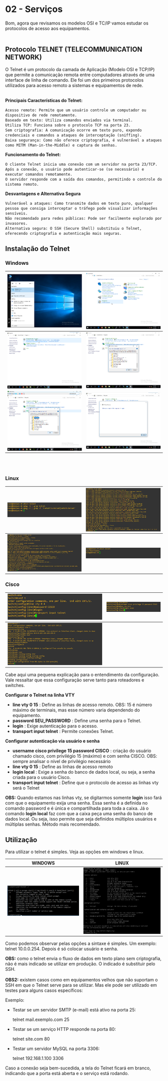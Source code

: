 # 02 - Serviços

Bom, agora que revisamos os modelos OSI e TC/IP vamos estudar os protocolos de acesso aos equipamentos. <br></br>

## Protocolo TELNET (TELECOMMUNICATION NETWORK)

O Telnet é um protocolo da camada de Aplicação (Modelo OSI e TCP/IP) que permite a comunicação remota entre computadores através de uma interface de linha de comando. Ele foi um dos primeiros protocolos utilizados para acesso remoto a sistemas e equipamentos de rede. <br></br>

**Principais Características do Telnet:**

    Acesso remoto: Permite que um usuário controle um computador ou dispositivo de rede remotamente.
    Baseado em texto: Utiliza comandos enviados via terminal.
    Utiliza TCP: Funciona sobre o protocolo TCP na porta 23.
    Sem criptografia: A comunicação ocorre em texto puro, expondo credenciais e comandos a ataques de interceptação (sniffing).
    Baixa segurança: Como não oferece criptografia, é vulnerável a ataques como MITM (Man-in-the-Middle) e captura de senhas.

**Funcionamento do Telnet:**

    O cliente Telnet inicia uma conexão com um servidor na porta 23/TCP.
    Após a conexão, o usuário pode autenticar-se (se necessário) e executar comandos remotamente.
    O servidor responde com a saída dos comandos, permitindo o controle do sistema remoto.

**Desvantagens e Alternativa Segura**

    Vulnerável a ataques: Como transmite dados em texto puro, qualquer pessoa que consiga interceptar o tráfego pode visualizar informações sensíveis.
    Não recomendado para redes públicas: Pode ser facilmente explorado por invasores.
    Alternativa segura: O SSH (Secure Shell) substituiu o Telnet, oferecendo criptografia e autenticação mais seguras.

## Instalação do Telnet

### Windows

| ![WINDOWS](Imagens/telnet/windows/1.png) | ![WINDOWS](Imagens/telnet/windows/2.png) |
|------------------------------------------|------------------------------------------|
| ![WINDOWS](Imagens/telnet/windows/3.png) | ![WINDOWS](Imagens/telnet/windows/4.png) | 
| ![WINDOWS](Imagens/telnet/windows/5.png) | ![WINDOWS](Imagens/telnet/windows/6.png) | 

<br></br>

### Linux

| ![LINUX](Imagens/telnet/linux/01.png) | ![LINUX](Imagens/telnet/linux/02.png) |
|---------------------------------------|---------------------------------------|
| ![LINUX](Imagens/telnet/linux/03.png) | ![LINUX](Imagens/telnet/linux/04.png) |

### Cisco

| ![CISCO](Imagens/telnet/cisco/1.png) | ![CISCO](Imagens/telnet/cisco/2.png) |
|--------------------------------------|--------------------------------------|
| ![CISCO](Imagens/telnet/cisco/3.png)                                        |

Cabe aqui uma pequena explicação para o entendimento da configuração. Vale ressaltar que essa configuração serve tanto para roteadores e switches.

**Configurar o Telnet na linha VTY**

* **line vty 0 15** : Define as linhas de acesso remoto. OBS: 15 é número máximo de terminais, mas esse número varia dependendo do equipamento.
* **password SEU_PASSWORD** : Define uma senha para o Telnet.
* **login** : Exige autenticação para o acesso.
* **transport input telnet** : Permite conexões Telnet.

**Configurar autenticação via usuário e senha**

* **username cisco privilege 15 password CISCO** : criação do usuário chamado cisco, com privilégio 15 (máximo) e com senha CISCO. OBS: sempre analisar o nível de privilégio necessário
* **line vty 0 15** : Define as linhas de acesso remoto
* **login local** : Exige a senha do banco de dados local, ou seja, a senha criada para o usuário Cisco.
* **transport input telnet** : Define que o protocolo de acesso as linhas vty será o Telnet 

**OBS:** Quando estamos nas linhas vty, se digitarmos somente **login** isso fará com que o equipamento exija uma senha. Essa senha é a definida no comando password e é única e compartilhada para toda a caixa. Já o comando **login local** faz com que a caixa peça uma senha do banco de dados local. Ou seja, isso permite que seja definidos múltiplos usuários
e múltiplas senhas. Método mais recomendado.

## Utilização

Para utilizar o telnet é simples. Veja as opções em windows e linux.

| WINDOWS                                    | LINUX                                  |
|--------------------------------------------|----------------------------------------|
| ![WINDOWS](Imagens/telnet/man/windows.png) | ![LINUX](Imagens/telnet/man/linux.png) |

Como podemos observar pelas opções a sintaxe é simples. Um exemplo: telnet 10.0.0.254. Depois é só colocar usuário e senha.

**OBS:** como o telnet envia o fluxo de dados em texto plano sem criptografia, não é mais indicado se utilizar em produção. O indicado é substituir pelo SSH. <br></br>
**OBS2:** existem casos como em equipamentos velhos que não suportam o SSH em que o Telnet serve para se utilizar. Mas ele pode ser utilizado em testes para alguns casos específicos:

Exemplo:

* Testar se um servidor SMTP (e-mail) está ativo na porta 25:

    telnet mail.exemplo.com 25

* Testar se um serviço HTTP responde na porta 80:

    telnet site.com 80

* Testar um servidor MySQL na porta 3306:

    telnet 192.168.1.100 3306

Caso a conexão seja bem-sucedida, a tela do Telnet ficará em branco, indicando que a porta está aberta e o serviço está rodando.